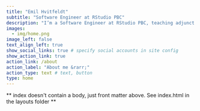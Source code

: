 ```yaml
---
title: "Emil Hvitfeldt"
subtitle: "Software Engineer at RStudio PBC"
description: "I’m a Software Engineer at RStudio PBC, teaching adjunct professor at American University, and co-author of [Supervised Machine Learning for Text Analysis in R](https://smltar.com/) with [Julia Silge](https://juliasilge.com/). My interests include developing tools for natural language processing, machine learning using tidymodels, education, and the use of colors in data visualizations."
images:
  - img/home.png
image_left: false
text_align_left: true
show_social_links: true # specify social accounts in site config
show_action_link: true
action_link: /about
action_label: "About me &rarr;"
action_type: text # text, button
type: home
---
```


** index doesn't contain a body, just front matter above.
See index.html in the layouts folder **
